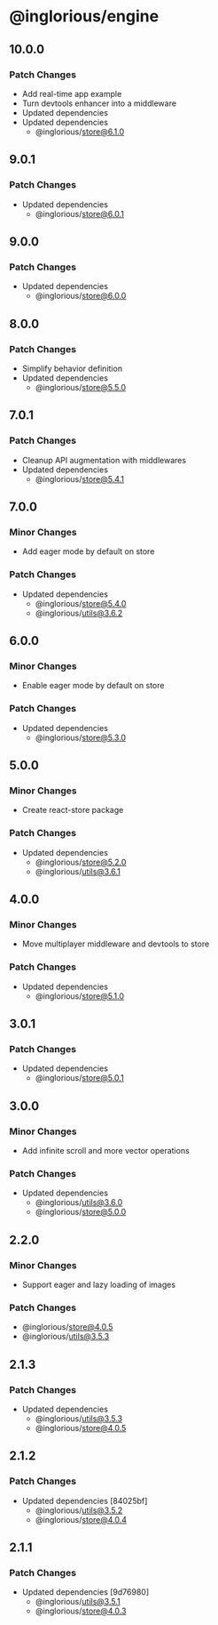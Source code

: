 # @inglorious/engine

## 10.0.0

### Patch Changes

- Add real-time app example
- Turn devtools enhancer into a middleware
- Updated dependencies
- Updated dependencies
  - @inglorious/store@6.1.0

## 9.0.1

### Patch Changes

- Updated dependencies
  - @inglorious/store@6.0.1

## 9.0.0

### Patch Changes

- Updated dependencies
  - @inglorious/store@6.0.0

## 8.0.0

### Patch Changes

- Simplify behavior definition
- Updated dependencies
  - @inglorious/store@5.5.0

## 7.0.1

### Patch Changes

- Cleanup API augmentation with middlewares
- Updated dependencies
  - @inglorious/store@5.4.1

## 7.0.0

### Minor Changes

- Add eager mode by default on store

### Patch Changes

- Updated dependencies
  - @inglorious/store@5.4.0
  - @inglorious/utils@3.6.2

## 6.0.0

### Minor Changes

- Enable eager mode by default on store

### Patch Changes

- Updated dependencies
  - @inglorious/store@5.3.0

## 5.0.0

### Minor Changes

- Create react-store package

### Patch Changes

- Updated dependencies
  - @inglorious/store@5.2.0
  - @inglorious/utils@3.6.1

## 4.0.0

### Minor Changes

- Move multiplayer middleware and devtools to store

### Patch Changes

- Updated dependencies
  - @inglorious/store@5.1.0

## 3.0.1

### Patch Changes

- Updated dependencies
  - @inglorious/store@5.0.1

## 3.0.0

### Minor Changes

- Add infinite scroll and more vector operations

### Patch Changes

- Updated dependencies
  - @inglorious/utils@3.6.0
  - @inglorious/store@5.0.0

## 2.2.0

### Minor Changes

- Support eager and lazy loading of images

### Patch Changes

- @inglorious/store@4.0.5
- @inglorious/utils@3.5.3

## 2.1.3

### Patch Changes

- Updated dependencies
  - @inglorious/utils@3.5.3
  - @inglorious/store@4.0.5

## 2.1.2

### Patch Changes

- Updated dependencies [84025bf]
  - @inglorious/utils@3.5.2
  - @inglorious/store@4.0.4

## 2.1.1

### Patch Changes

- Updated dependencies [9d76980]
  - @inglorious/utils@3.5.1
  - @inglorious/store@4.0.3

